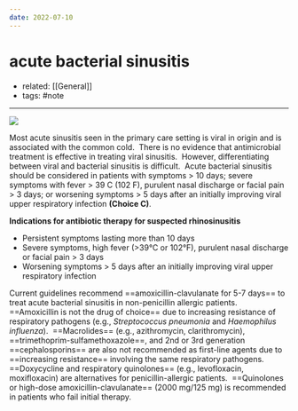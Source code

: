 ```yaml
---
date: 2022-07-10
---
```


# acute bacterial sinusitis

- related: [[General]]
- tags: #note
---

![](https://photos.thisispiggy.com/file/wikiFiles/20220810215320.png)

Most acute sinusitis seen in the primary care setting is viral in origin and is associated with the common cold.  There is no evidence that antimicrobial treatment is effective in treating viral sinusitis.  However, differentiating between viral and bacterial sinusitis is difficult.  Acute bacterial sinusitis should be considered in patients with symptoms > 10 days; severe symptoms with fever > 39 C (102 F), purulent nasal discharge or facial pain > 3 days; or worsening symptoms > 5 days after an initially improving viral upper respiratory infection **(Choice C)**.

**Indications for antibiotic therapy for suspected rhinosinusitis**

- Persistent symptoms lasting more than 10 days
- Severe symptoms, high fever (>39°C or 102°F), purulent nasal discharge or facial pain > 3 days
- Worsening symptoms > 5 days after an initially improving viral upper respiratory infection

<!-- bacterial sinusitis treatment -->

Current guidelines recommend ==amoxicillin-clavulanate for 5-7 days== to treat acute bacterial sinusitis in non-penicillin allergic patients.  ==Amoxicillin is not the drug of choice== due to increasing resistance of respiratory pathogens (e.g., _Streptococcus pneumonia_ and _Haemophilus influenza_).  ==Macrolides== (e.g., azithromycin, clarithromycin), ==trimethoprim-sulfamethoxazole==, and 2nd or 3rd generation ==cephalosporins== are also not recommended as first-line agents due to ==increasing resistance== involving the same respiratory pathogens.  ==Doxycycline and respiratory quinolones== (e.g., levofloxacin, moxifloxacin) are alternatives for penicillin-allergic patients.  ==Quinolones or high-dose amoxicillin-clavulanate== (2000 mg/125 mg) is recommended in patients who fail initial therapy.
